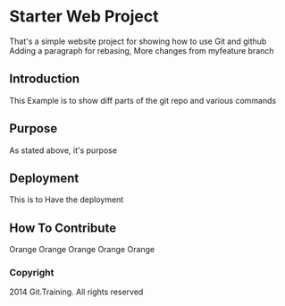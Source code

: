 # Starter Web Project

That's a simple website project for showing how to use Git and github
Adding a paragraph for rebasing,
More changes from myfeature branch

## Introduction

This Example is to show diff parts of the git repo and various commands

## Purpose

As stated above, it's purpose

## Deployment

This is to Have the deployment

## How To Contribute

Orange Orange Orange Orange Orange


### Copyright

2014 Git.Training. All rights reserved